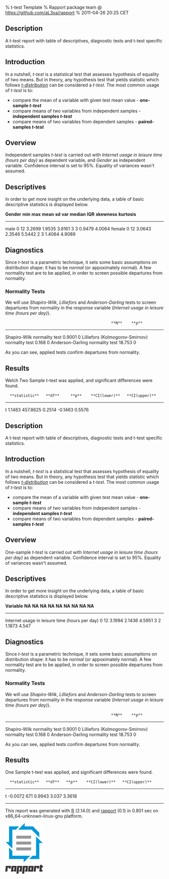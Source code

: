 % t-test Template
% Rapport package team @ https://github.com/aL3xa/rapport
% 2011-04-26 20:25 CET

Description
-----------

A t-test report with table of descriptives, diagnostic tests and t-test
specific statistics.

Introduction
------------

In a nutshell, *t-test* is a statistical test that assesses hypothesis
of equality of two means. But in theory, any hypothesis test that yields
statistic which follows
[*t-distribution*](https://en.wikipedia.org/wiki/Student%27s_t-distribution)
can be considered a *t-test*. The most common usage of *t-test* is to:

-   compare the mean of a variable with given test mean value -
    **one-sample *t-test***
-   compare means of two variables from independent samples -
    **independent samples *t-test***
-   compare means of two variables from dependent samples -
    **paired-samples *t-test***

Overview
--------

Independent samples *t-test* is carried out with *Internet usage in
leisure time (hours per day)* as dependent variable, and *Gender* as
independent variable. Confidence interval is set to 95%. Equality of
variances wasn't assumed.

Descriptives
------------

In order to get more insight on the underlying data, a table of basic
descriptive statistics is displayed below.

  **Gender**   **min**   **max**   **mean**   **sd**   **var**   **median**   **IQR**   **skewness**   **kurtosis**
  ------------ --------- --------- ---------- -------- --------- ------------ --------- -------------- --------------
  male         0         12        3.2699     1.9535   3.8161    3            3         0.9479         4.0064
  female       0         12        3.0643     2.3546   5.5442    2            3         1.4064         4.9089

Diagnostics
-----------

Since *t-test* is a parametric technique, it sets some basic assumptions
on distribution shape: it has to be *normal* (or appoximately normal). A
few normality test are to be applied, in order to screen possible
departures from normality.

### Normality Tests

We will use *Shapiro-Wilk*, *Lilliefors* and *Anderson-Darling* tests to
screen departures from normality in the response variable (*Internet
usage in leisure time (hours per day)*).

<!-- endlist -->

                                                   **N**    **p**
  ------------------------------------------------ -------- -------
  Shapiro-Wilk normality test                      0.9001   0
  Lilliefors (Kolmogorov-Smirnov) normality test   0.168    0
  Anderson-Darling normality test                  18.753   0

As you can see, applied tests confirm departures from normality.

Results
-------

Welch Two Sample t-test was applied, and significant differences were
found.

<!-- endlist -->

      **statistic**   **df**     **p**    **CI(lower)**   **CI(upper)**
  --- --------------- ---------- -------- --------------- ---------------
  t   1.1483          457.8625   0.2514   -0.1463         0.5576

Description
-----------

A t-test report with table of descriptives, diagnostic tests and t-test
specific statistics.

Introduction
------------

In a nutshell, *t-test* is a statistical test that assesses hypothesis
of equality of two means. But in theory, any hypothesis test that yields
statistic which follows
[*t-distribution*](https://en.wikipedia.org/wiki/Student%27s_t-distribution)
can be considered a *t-test*. The most common usage of *t-test* is to:

-   compare the mean of a variable with given test mean value -
    **one-sample *t-test***
-   compare means of two variables from independent samples -
    **independent samples *t-test***
-   compare means of two variables from dependent samples -
    **paired-samples *t-test***

Overview
--------

One-sample *t-test* is carried out with *Internet usage in leisure time
(hours per day)* as dependent variable. Confidence interval is set to
95%. Equality of variances wasn't assumed.

Descriptives
------------

In order to get more insight on the underlying data, a table of basic
descriptive statistics is displayed below.

  **Variable**                                     **NA**   **NA**   **NA**   **NA**   **NA**   **NA**   **NA**   **NA**   **NA**
  ------------------------------------------------ -------- -------- -------- -------- -------- -------- -------- -------- --------
  Internet usage in leisure time (hours per day)   0        12       3.1994   2.1436   4.5951   3        2        1.1873   4.547

Diagnostics
-----------

Since *t-test* is a parametric technique, it sets some basic assumptions
on distribution shape: it has to be *normal* (or appoximately normal). A
few normality test are to be applied, in order to screen possible
departures from normality.

### Normality Tests

We will use *Shapiro-Wilk*, *Lilliefors* and *Anderson-Darling* tests to
screen departures from normality in the response variable (*Internet
usage in leisure time (hours per day)*).

<!-- endlist -->

                                                   **N**    **p**
  ------------------------------------------------ -------- -------
  Shapiro-Wilk normality test                      0.9001   0
  Lilliefors (Kolmogorov-Smirnov) normality test   0.168    0
  Anderson-Darling normality test                  18.753   0

As you can see, applied tests confirm departures from normality.

Results
-------

One Sample t-test was applied, and significant differences were found.

<!-- endlist -->

      **statistic**   **df**   **p**    **CI(lower)**   **CI(upper)**
  --- --------------- -------- -------- --------------- ---------------
  t   -0.0072         671      0.9943   3.037           3.3618

* * * * *

This report was generated with [R](http://www.r-project.org/) (2.14.0)
and [rapport](http://al3xa.github.com/rapport/) (0.1) in 0.801 sec on
x86\_64-unknown-linux-gnu platform.

![image](images/logo.png)
